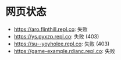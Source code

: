 # 网页状态
- https://aro.flinthill.repl.co: 失败
- https://ys.pyxzp.repl.co: 失败 (403)
- https://su--yoyholee.repl.co: 失败 (403)
- https://game-example.rdianc.repl.co: 失败
